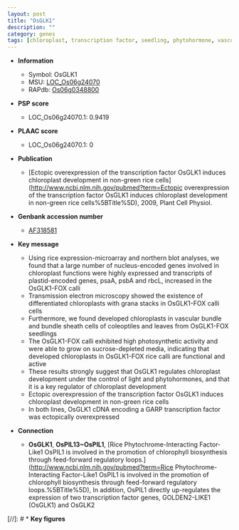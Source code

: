 ```yaml
---
layout: post
title: "OsGLK1"
description: ""
category: genes
tags: [chloroplast, transcription factor, seedling, phytohormone, vascular bundle, sheath]
---
```


* **Information**  
    + Symbol: OsGLK1  
    + MSU: [LOC_Os06g24070](http://rice.plantbiology.msu.edu/cgi-bin/ORF_infopage.cgi?orf=LOC_Os06g24070)  
    + RAPdb: [Os06g0348800](http://rapdb.dna.affrc.go.jp/viewer/gbrowse_details/irgsp1?name=Os06g0348800)  

* **PSP score**  
    + LOC_Os06g24070.1: 0.9419 

* **PLAAC score**  
    + LOC_Os06g24070.1: 0 

* **Publication**  
    + [Ectopic overexpression of the transcription factor OsGLK1 induces chloroplast development in non-green rice cells](http://www.ncbi.nlm.nih.gov/pubmed?term=Ectopic overexpression of the transcription factor OsGLK1 induces chloroplast development in non-green rice cells%5BTitle%5D), 2009, Plant Cell Physiol.

* **Genbank accession number**  
    + [AF318581](http://www.ncbi.nlm.nih.gov/nuccore/AF318581)

* **Key message**  
    + Using rice expression-microarray and northern blot analyses, we found that a large number of nucleus-encoded genes involved in chloroplast functions were highly expressed and transcripts of plastid-encoded genes, psaA, psbA and rbcL, increased in the OsGLK1-FOX calli
    + Transmission electron microscopy showed the existence of differentiated chloroplasts with grana stacks in OsGLK1-FOX calli cells
    + Furthermore, we found developed chloroplasts in vascular bundle and bundle sheath cells of coleoptiles and leaves from OsGLK1-FOX seedlings
    + The OsGLK1-FOX calli exhibited high photosynthetic activity and were able to grow on sucrose-depleted media, indicating that developed chloroplasts in OsGLK1-FOX rice calli are functional and active
    + These results strongly suggest that OsGLK1 regulates chloroplast development under the control of light and phytohormones, and that it is a key regulator of chloroplast development
    + Ectopic overexpression of the transcription factor OsGLK1 induces chloroplast development in non-green rice cells
    + In both lines, OsGLK1 cDNA encoding a GARP transcription factor was ectopically overexpressed

* **Connection**  
    + __OsGLK1__, __OsPIL13~OsPIL1__, [Rice Phytochrome-Interacting Factor-Like1 OsPIL1 is involved in the promotion of chlorophyll biosynthesis through feed-forward regulatory loops.](http://www.ncbi.nlm.nih.gov/pubmed?term=Rice Phytochrome-Interacting Factor-Like1 OsPIL1 is involved in the promotion of chlorophyll biosynthesis through feed-forward regulatory loops.%5BTitle%5D),  In addition, OsPIL1 directly up-regulates the expression of two transcription factor genes, GOLDEN2-LIKE1 (OsGLK1) and OsGLK2

[//]: # * **Key figures**  


